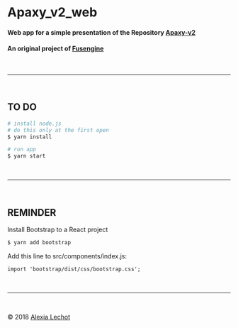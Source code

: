 # Apaxy_v2_web

#### Web app for a simple presentation of the Repository [Apaxy-v2](https://github.com/fusengine/apaxy-v2) 
#### An original project of [Fusengine](https://fusengine.ch)

<br><hr><br>

## TO DO
```sh
# install node.js 
# do this only at the first open
$ yarn install 

# run app
$ yarn start 
```
<br><hr><br>

## REMINDER
Install Bootstrap to a React project

```sh
$ yarn add bootstrap 
```

Add this line to src/components/index.js:
```html
import 'bootstrap/dist/css/bootstrap.css';
```

<br><hr><br>

&copy; 2018 [Alexia Lechot](https://uxmilk.co)

